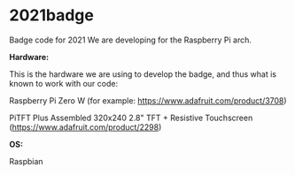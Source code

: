 # 2021badge
Badge code for 2021
We are developing for the Raspberry Pi arch.


**Hardware:**


This is the hardware we are using to develop the badge, and thus what is known to work with our code:

Raspberry Pi Zero W (for example: https://www.adafruit.com/product/3708)

PiTFT Plus Assembled 320x240 2.8" TFT + Resistive Touchscreen (https://www.adafruit.com/product/2298)



**OS:**

Raspbian
